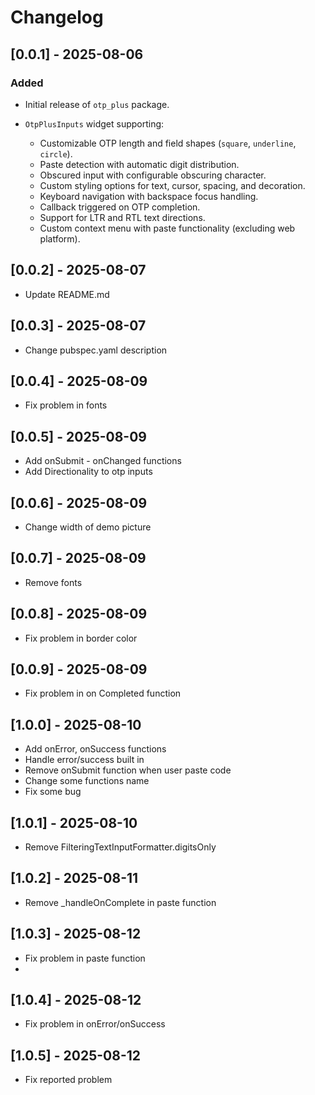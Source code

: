 # Changelog

## \[0.0.1] - 2025-08-06

### Added

* Initial release of `otp_plus` package.
* `OtpPlusInputs` widget supporting:

    * Customizable OTP length and field shapes (`square`, `underline`, `circle`).
    * Paste detection with automatic digit distribution.
    * Obscured input with configurable obscuring character.
    * Custom styling options for text, cursor, spacing, and decoration.
    * Keyboard navigation with backspace focus handling.
    * Callback triggered on OTP completion.
    * Support for LTR and RTL text directions.
    * Custom context menu with paste functionality (excluding web platform).

## \[0.0.2] - 2025-08-07

* Update README.md

## \[0.0.3] - 2025-08-07

* Change pubspec.yaml description

## \[0.0.4] - 2025-08-09

* Fix problem in fonts

## \[0.0.5] - 2025-08-09

* Add onSubmit - onChanged functions
* Add Directionality to otp inputs

## \[0.0.6] - 2025-08-09

* Change width of demo picture

## \[0.0.7] - 2025-08-09

* Remove fonts

## \[0.0.8] - 2025-08-09

* Fix problem in border color

## \[0.0.9] - 2025-08-09

* Fix problem in on Completed function

## \[1.0.0] - 2025-08-10

* Add onError, onSuccess functions
* Handle error/success built in
* Remove onSubmit function when user paste code
* Change some functions name
* Fix some bug

## \[1.0.1] - 2025-08-10

* Remove FilteringTextInputFormatter.digitsOnly

## \[1.0.2] - 2025-08-11

* Remove _handleOnComplete in paste function

## \[1.0.3] - 2025-08-12

* Fix problem in paste function
* 
## \[1.0.4] - 2025-08-12

* Fix problem in onError/onSuccess

## \[1.0.5] - 2025-08-12

* Fix reported problem